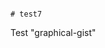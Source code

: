                                                                                                                                                                                                                                                                                                                                                                                                                                                                                                                                                                          # test7
Test "graphical-gist"